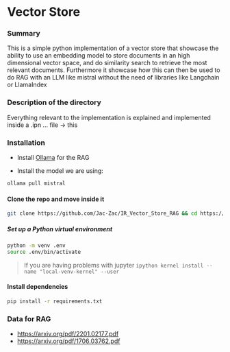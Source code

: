 # Vector Store

### Summary

This is a simple python implementation of a vector store that showcase the ability to use an embedding model to store documents in an high dimensional vector space, and do similarity search to retrieve the most relevant documents. Furthermore it showcase how this can then be used to do RAG with an LLM like mistral without the need of libraries like Langchain or LlamaIndex

### Description of the directory

Everything relevant to the implementation is explained and implemented inside a .ipn ... file -> this

### Installation

- Install [Ollama](https://ollama.com/) for the RAG

- Install the model we are using:

```bash
ollama pull mistral
```

#### Clone the repo and move inside it

```bash
git clone https://github.com/Jac-Zac/IR_Vector_Store_RAG && cd https://github.com/Jac-Zac/IR_Vector_Store_RA
```

##### Set up a Python virtual environment

```bash
python -m venv .env
source .env/bin/activate
```

> If you are having problems with jupyter
> `ipython kernel install --name "local-venv-kernel" --user`

#### Install dependencies

```bash
pip install -r requirements.txt
```

### Data for RAG

- https://arxiv.org/pdf/2201.02177.pdf
- https://arxiv.org/pdf/1706.03762.pdf
